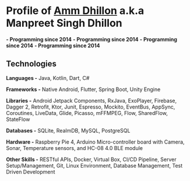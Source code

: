 # **Profile of [Amm Dhillon](https://ammdhillon.com "My Blog") a.k.a Manpreet Singh Dhillon**

**- Programming since 2014**
**- Programming since 2014**
**- Programming since 2014**
**- Programming since 2014**

## **Technologies**
**Languages -** Java, Kotlin, Dart, C#

**Frameworks -** Native Android, Flutter, Spring Boot, Unity Engine

**Libraries -** Android Jetpack Components, RxJava, ExoPlayer, Firebase, Dagger 2, Retrofit, Ktor, Junit, Espresso, Mockito, EventBus, AppSync, Coroutines, LiveData, Glide, Picasso, mFFMPEG, Flow, SharedFlow, StateFlow

**Databases -** SQLite, RealmDB, MySQL, PostgreSQL

**Hardware -** Raspberry Pie 4, Arduino Micro-controller board with Camera, Sonar, Temperature sensors, and HC-08 4.0 BLE module

**Other Skills -** RESTful APIs, Docker, Virtual Box, CI/CD Pipeline, Server Setup/Management, Git, Linux Environment, Database Management, Test Driven Development